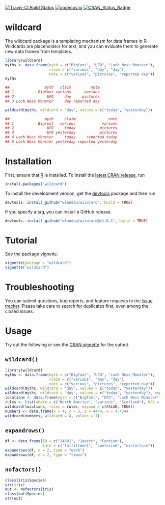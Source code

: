 [![Travis-CI Build Status](https://travis-ci.org/wlandau/wildcard.svg?branch=master)](https://travis-ci.org/wlandau/wildcard)
[![codecov.io](https://codecov.io/github/wlandau/wildcard/coverage.svg?branch=master)](https://codecov.io/github/wlandau/wildcard?branch=master)
[![CRAN_Status_Badge](http://www.r-pkg.org/badges/version/wildcard)](http://cran.r-project.org/package=wildcard)

# wildcard

The wildcard package is a templating mechanism for data frames in R. Wildcards are placeholders for text, and you can evaluate them to generate new data frames from templates. 

```r
library(wildcard)
myths <- data.frame(myth = c("Bigfoot", "UFO", "Loch Ness Monster"), 
                    claim = c("various", "day", "day"), 
                    note = c("various", "pictures", "reported day"))
myths

##                myth   claim         note
## 1           Bigfoot various      various
## 2               UFO     day     pictures
## 3 Loch Ness Monster     day reported day

wildcard(myths, wildcard = "day", values = c("today", "yesterday"))

##                myth     claim               note
## 1           Bigfoot   various            various
## 2               UFO     today           pictures
## 3               UFO yesterday           pictures
## 4 Loch Ness Monster     today     reported today
## 5 Loch Ness Monster yesterday reported yesterday
```

# Installation

First, ensure that [R](https://www.r-project.org/) is installed. To install the [latest CRAN release](https://CRAN.R-project.org/package=wildcard), run

```r
install.packages("wildcard")
```

To install the development version, get the [devtools](https://CRAN.R-project.org/package=devtools) package and then run 

```r
devtools::install_github("wlandau/wildcard", build = TRUE)
```

If you specify a tag, you can install a GitHub release.

```r
devtools::install_github("wlandau/wildcard@v1.0.1", build = TRUE)
```

# Tutorial

See the package vignette.

```r
vignette(package = "wildcard")
vignette("wildcard")
```

# Troubleshooting

You can submit questions, bug reports, and feature requests to the [issue tracker](https://github.com/wlandau/wildcard/issues). Please take care to search for duplicates first, even among the closed issues.

# Usage

Try out the following or see the [CRAN vignette](https://cran.r-project.org/web/packages/wildcard/vignettes/wildcard.html) for the output.

## `wildcard()`

```r
library(wildcard)
myths <- data.frame(myth = c("Bigfoot", "UFO", "Loch Ness Monster"), 
                    claim = c("various", "day", "day"), 
                    note = c("various", "pictures", "reported day"))
wildcard(myths, wildcard = "day", values = c("today", "yesterday"))
wildcard(myths, wildcard = "day", values = c("today", "yesterday"), expand = FALSE)
locations <- data.frame(myth = c("Bigfoot", "UFO", "Loch Ness Monster"), origin = "where")
rules <- list(where = c("North America", "various", "Scotland"), UFO = c("spaceship", "saucer"))
wildcard(locations, rules = rules, expand = c(FALSE, TRUE))
numbers <- data.frame(x = 4, y = 3, z = 4444, w = 4.434)
wildcard(numbers, wildcard = 4, values = 7)
```

## `expandrows()`

```r
df <- data.frame(ID = c("24601", "Javert", "Fantine"), 
                 fate = c("fulfillment", "confusion", "misfortune"))
expandrows(df, n = 2, type = "each")
expandrows(df, n = 2, type = "times")
```

## `nofactors()`

```r
class(iris$Species)
str(iris)
out <- nofactors(iris)
class(out$Species)
str(out)
```
